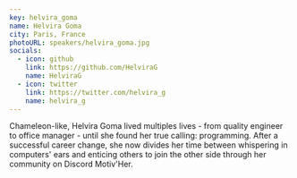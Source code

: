 ```yaml
---
key: helvira_goma
name: Helvira Goma
city: Paris, France
photoURL: speakers/helvira_goma.jpg
socials:
  - icon: github
    link: https://github.com/HelviraG
    name: HelviraG
  - icon: twitter
    link: https://twitter.com/helvira_g
    name: helvira_g
---
```


Chameleon-like, Helvira Goma lived multiples lives - from quality engineer to office manager - until she found her true calling: programming.
After a successful career change, she now divides her time between whispering in computers' ears
and enticing others to join the other side through her community on Discord Motiv'Her.